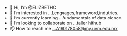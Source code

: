 - 👋 Hi, I’m @ELIZBETHC
- 👀 I’m interested in ...Lenguages,frameword,indutries.
- 🌱 I’m currently learning ...fundamentals of data cience.
- 💞️ I’m looking to collaborate on ...taller hithub
- 📫 How to reach me ...A190178058@my.uvm.edu.mx

<!---
ELIZBETHC/ELIZBETHC is a ✨ special ✨ repository because its `README.md` (this file) appears on your GitHub profile.
You can click the Preview link to take a look at your changes.
--->
